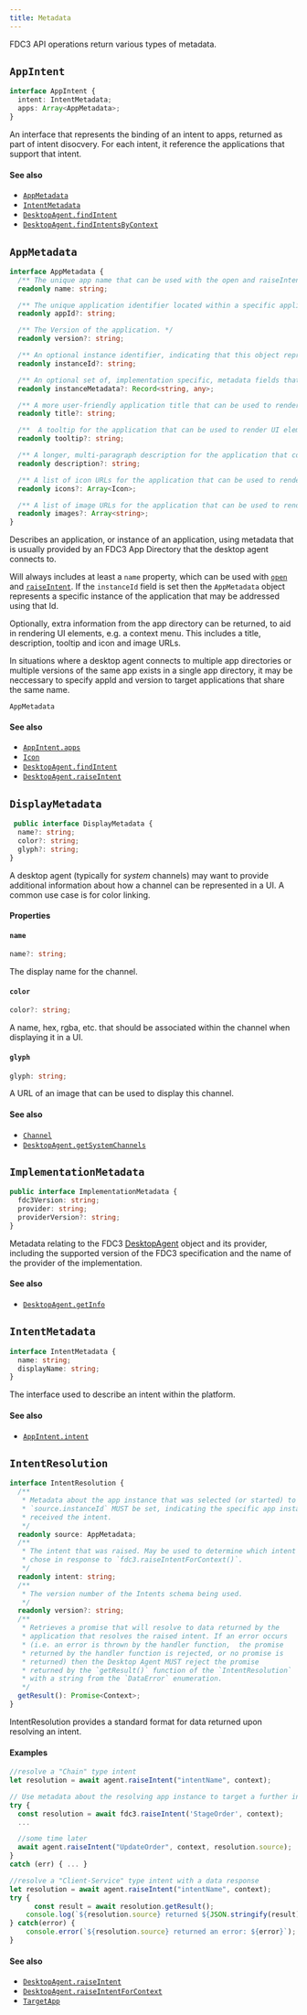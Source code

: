 ```yaml
---
title: Metadata
---
```


FDC3 API operations return various types of metadata.

## `AppIntent`

```ts
interface AppIntent {
  intent: IntentMetadata;
  apps: Array<AppMetadata>;
}
```
An interface that represents the binding of an intent to apps, returned as part of intent disocvery.
For each intent, it reference the applications that support that intent.

#### See also
* [`AppMetadata`](AppMetadata)
* [`IntentMetadata`](IntentMetadata)
* [`DesktopAgent.findIntent`](DesktopAgent#findintent)
* [`DesktopAgent.findIntentsByContext`](DesktopAgent#findintentsbycontext)

## `AppMetadata`

```ts
interface AppMetadata {
  /** The unique app name that can be used with the open and raiseIntent calls. */
  readonly name: string;

  /** The unique application identifier located within a specific application directory instance. An example of an appId might be 'app@sub.root' */
  readonly appId?: string;

  /** The Version of the application. */
  readonly version?: string;

  /** An optional instance identifier, indicating that this object represents a specific instance of the application described.*/
  readonly instanceId?: string;

  /** An optional set of, implementation specific, metadata fields that can be used to disambiguate instances, such as a window title or screen position. Must only be set if `instanceId` is set. */
  readonly instanceMetadata?: Record<string, any>;

  /** A more user-friendly application title that can be used to render UI elements  */
  readonly title?: string;

  /**  A tooltip for the application that can be used to render UI elements */
  readonly tooltip?: string;

  /** A longer, multi-paragraph description for the application that could include markup */
  readonly description?: string;

  /** A list of icon URLs for the application that can be used to render UI elements */
  readonly icons?: Array<Icon>;

  /** A list of image URLs for the application that can be used to render UI elements */
  readonly images?: Array<string>;
}
```

Describes an application, or instance of an application, using metadata that is usually  provided by an FDC3 App Directory that the desktop agent connects to.

Will always includes at least a `name` property, which can be used with [`open`](DesktopAgent#open) and [`raiseIntent`](DesktopAgent#raiseIntent). If the `instanceId` field is set then the `AppMetadata` object represents a specific instance of the application that may be addressed using that Id.

Optionally, extra information from the app directory can be returned, to aid in rendering UI elements, e.g. a context menu. This includes a title, description, tooltip and icon and image URLs.

In situations where a desktop agent connects to multiple app directories or multiple versions of the same app exists in a single app directory, it may be neccessary to specify appId and version to target applications that share the same name.

`AppMetadata`

#### See also
* [`AppIntent.apps`](AppIntent)
* [`Icon`](Icon)
* [`DesktopAgent.findIntent`](DesktopAgent#findintent)
* [`DesktopAgent.raiseIntent`](DesktopAgent#raiseintent)

## `DisplayMetadata`

```ts
 public interface DisplayMetadata {
  name?: string;
  color?: string;
  glyph?: string;
}
```

A desktop agent (typically for _system_ channels) may want to provide additional information about how a channel can be represented in a UI. A common use case is for color linking.

#### Properties

#### `name`

```ts
name?: string;
```

The display name for the channel.

#### `color`

```ts
color?: string;
```

A name, hex, rgba, etc. that should be associated within the channel when displaying it in a UI.

#### `glyph`

```ts
glyph: string;
```

A URL of an image that can be used to display this channel.

#### See also

* [`Channel`](Channel)
* [`DesktopAgent.getSystemChannels`](DesktopAgent#getsystemchannels)

## `ImplementationMetadata`

```typescript
public interface ImplementationMetadata {
  fdc3Version: string;
  provider: string;
  providerVersion?: string;
}
```

Metadata relating to the FDC3 [DesktopAgent](DesktopAgent) object and its provider, including the supported version of the FDC3 specification and the name of the provider of the implementation.

#### See also
* [`DesktopAgent.getInfo`](DesktopAgent#getInfo)

## `IntentMetadata`

```ts
interface IntentMetadata {
  name: string;
  displayName: string;
}
```

The interface used to describe an intent within the platform.


#### See also
* [`AppIntent.intent`](AppIntent)

## `IntentResolution`

```ts
interface IntentResolution {
  /** 
   * Metadata about the app instance that was selected (or started) to resolve the intent.
   * `source.instanceId` MUST be set, indicating the specific app instance that 
   * received the intent.
   */
  readonly source: AppMetadata;
  /**
   * The intent that was raised. May be used to determine which intent the user
   * chose in response to `fdc3.raiseIntentForContext()`.
   */
  readonly intent: string;
  /**
   * The version number of the Intents schema being used.
   */
  readonly version?: string;
  /**
   * Retrieves a promise that will resolve to data returned by the
   * application that resolves the raised intent. If an error occurs 
   * (i.e. an error is thrown by the handler function,  the promise 
   * returned by the handler function is rejected, or no promise is 
   * returned) then the Desktop Agent MUST reject the promise 
   * returned by the `getResult()` function of the `IntentResolution` 
   * with a string from the `DataError` enumeration.
   */
  getResult(): Promise<Context>;
}
```

IntentResolution provides a standard format for data returned upon resolving an intent.

#### Examples
```js
//resolve a "Chain" type intent
let resolution = await agent.raiseIntent("intentName", context);

// Use metadata about the resolving app instance to target a further intent
try {
  const resolution = await fdc3.raiseIntent('StageOrder', context);
  ...

  //some time later
  await agent.raiseIntent("UpdateOrder", context, resolution.source);
}
catch (err) { ... }

//resolve a "Client-Service" type intent with a data response
let resolution = await agent.raiseIntent("intentName", context);
try {
	  const result = await resolution.getResult();
    console.log(`${resolution.source} returned ${JSON.stringify(result)}`);
} catch(error) {
    console.error(`${resolution.source} returned an error: ${error}`);
}
```

#### See also
* [`DesktopAgent.raiseIntent`](DesktopAgent#raiseintent)
* [`DesktopAgent.raiseIntentForContext`](DesktopAgent#raiseintentforcontext)
* [`TargetApp`](TargetApp)
